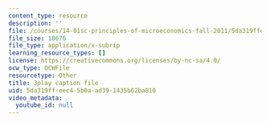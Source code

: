 ```yaml
---
content_type: resource
description: ''
file: /courses/14-01sc-principles-of-microeconomics-fall-2011/5da319ffeec45b0aad391435b62ba810_Offa8tyTRQE.vtt
file_size: 18676
file_type: application/x-subrip
learning_resource_types: []
license: https://creativecommons.org/licenses/by-nc-sa/4.0/
ocw_type: OCWFile
resourcetype: Other
title: 3play caption file
uid: 5da319ff-eec4-5b0a-ad39-1435b62ba810
video_metadata:
  youtube_id: null
---
```


